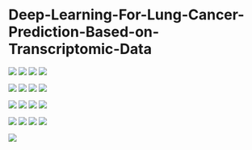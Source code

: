 # Deep-Learning-For-Lung-Cancer-Prediction-Based-on-Transcriptomic-Data
![](./ML_for_Medicine_Project_Presentation/ML_for_Medicine_Project_Presentation1024_1.jpg )
![](./ML_for_Medicine_Project_Presentation/ML_for_Medicine_Project_Presentation1024_2.jpg )
![](./ML_for_Medicine_Project_Presentation/ML_for_Medicine_Project_Presentation1024_3.jpg )
![](./ML_for_Medicine_Project_Presentation/ML_for_Medicine_Project_Presentation1024_4.jpg )


![](./ML_for_Medicine_Project_Presentation/ML_for_Medicine_Project_Presentation1024_5.jpg )
![](./ML_for_Medicine_Project_Presentation/ML_for_Medicine_Project_Presentation1024_6.jpg )
![](./ML_for_Medicine_Project_Presentation/ML_for_Medicine_Project_Presentation1024_7.jpg )
![](./ML_for_Medicine_Project_Presentation/ML_for_Medicine_Project_Presentation1024_8.jpg )

![](./ML_for_Medicine_Project_Presentation/ML_for_Medicine_Project_Presentation1024_8.jpg )
![](./ML_for_Medicine_Project_Presentation/ML_for_Medicine_Project_Presentation1024_10.jpg )
![](./ML_for_Medicine_Project_Presentation/ML_for_Medicine_Project_Presentation1024_11.jpg )
![](./ML_for_Medicine_Project_Presentation/ML_for_Medicine_Project_Presentation1024_12.jpg )

![](./ML_for_Medicine_Project_Presentation/ML_for_Medicine_Project_Presentation1024_13.jpg )
![](./ML_for_Medicine_Project_Presentation/ML_for_Medicine_Project_Presentation1024_14.jpg )
![](./ML_for_Medicine_Project_Presentation/ML_for_Medicine_Project_Presentation1024_15.jpg )
![](./ML_for_Medicine_Project_Presentation/ML_for_Medicine_Project_Presentation1024_16.jpg )

![](./ML_for_Medicine_Project_Presentation/ML_for_Medicine_Project_Presentation1024_17.jpg )
